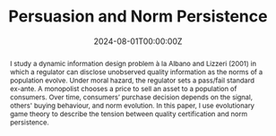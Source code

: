 ---
title: 'Persuasion and Norm Persistence'

# Authors
# If you created a profile for a user (e.g. the default `admin` user), write the username (folder name) here
# and it will be replaced with their full name and linked to their profile.
authors:
  - admin

date: '2024-08-01T00:00:00Z'
doi: ''

# Image
image: 'featured.gif'
focal_point: ''
preview_only: false
  
# Schedule page publish date (NOT publication's date).
publishDate: '2024-08-01T00:00:00Z'

# Publication type.
# Legend: 0 = Uncategorized; 1 = Conference paper; 2 = Journal article;
# 3 = Preprint / Working Paper; 4 = Report; 5 = Book; 6 = Book section;
# 7 = Thesis; 8 = Patent
publication_types: ['0']

#Publication name and optional abbreviated publication name. 
publication: Conference poster
publication_short: Conference poster

# Abstract

abstract: I study a dynamic information design problem à la Albano and Lizzeri (2001) in which a regulator can disclose unobserved quality information as the norms of a population evolve. Under moral hazard, the regulator sets a pass/fail standard ex-ante. A monopolist chooses a price to sell an asset to a population of consumers. Over time, consumers’ purchase decision depends on the signal, others' buying behaviour, and norm evolution. In this paper, I use evolutionary game theory to describe the tension between quality certification and norm persistence.

# Summary. An optional shortened abstract.
summary: How does quality certification affect norm evolution? Under which conditions does it increase consumer welfare?

tags: []

# Display this page in the Featured widget?
featured: true

# Custom links (uncomment lines below)
# links:
# - name: Custom Link
#   url: http://labelling.org

url_pdf: ''
url_code: ''
url_dataset: ''
url_poster: 'uploads/RES_Poster_2024__CEPR_.pdf'
url_project: ''
url_slides: ''
url_source: ''
url_video: ''
---